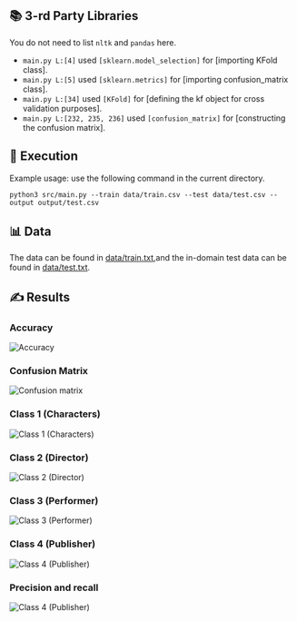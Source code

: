 ## 📚 3-rd Party Libraries
You do not need to list `nltk` and `pandas` here.
* `main.py L:[4]` used `[sklearn.model_selection]` for [importing KFold class].
* `main.py L:[5]` used `[sklearn.metrics]` for [importing confusion_matrix class].
* `main.py L:[34]` used `[KFold]` for [defining the kf object for cross validation purposes].
* `main.py L:[232, 235, 236]` used `[confusion_matrix]` for [constructing the confusion matrix].

## 🏃 Execution
Example usage: use the following command in the current directory.

`python3 src/main.py --train data/train.csv --test data/test.csv --output output/test.csv`

## 📊 Data

The data can be found in [data/train.txt](data/train.txt),and the in-domain test data can be found in [data/test.txt](data/test.txt).

## ✍️ Results

### Accuracy
![Accuracy](https://github.com/zamaniali1995/relation-extraction/blob/master/accuracy.png)

### Confusion Matrix
![Confusion matrix](https://github.com/zamaniali1995/relation-extraction/blob/master/confusion_matrix.png)

### Class 1 (Characters)
![Class 1 (Characters)](https://github.com/zamaniali1995/relation-extraction/blob/master/class1_characters.png)

### Class 2 (Director)
![Class 2 (Director)](https://github.com/zamaniali1995/relation-extraction/blob/master/class2_director.png)

### Class 3 (Performer)
![Class 3 (Performer)](https://github.com/zamaniali1995/relation-extraction/blob/master/class3_performer.png)

### Class 4 (Publisher)
![Class 4 (Publisher)](https://github.com/zamaniali1995/relation-extraction/blob/master/class4_publisher.png)

### Precision and recall
![Class 4 (Publisher)](https://github.com/zamaniali1995/relation-extraction/blob/master/precision_recall.png)
